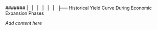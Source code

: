 ####### |   |   |   |   |   |   ├── Historical Yield Curve During Economic Expansion Phases

*Add content here*